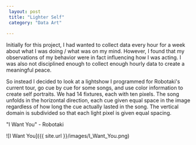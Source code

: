 ```yaml
---
 layout: post
 title: "Lighter Self"
 category: "Data Art"
 
---
```


Initially for this project, I had wanted to collect data every hour for a week about what I was doing / what was on my mind. However, I found that my observations of my behavior were in fact influencing how I was acting. I was also not disciplined enough to collect enough hourly data to create a meaningful peace. 

So instead I decided to look at a lightshow I programmed for Robotaki's current tour, go cue by cue for some songs, and use color information to create self portraits. We had 14 fixtures, each with ten pixels. The song unfolds in the horizontal direction, each cue given equal space in the image regardless of how long the cue actually lasted in the song. The vertical domain is subdivided so that each light pixel is given equal spacing. 

"I Want You" - Robotaki

![I Want You]({{ site.url }}/images/I_Want_You.png)












